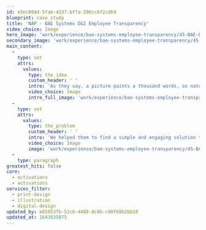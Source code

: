 ```yaml
---
id: e5ec804d-5fab-4337-bffa-596cc6f2cdb9
blueprint: case_study
title: 'NAP - BAE Systems D&I Employee Transparency'
video_choice: Image
hero_image: 'work/experience/bae-systems-employee-transparency/45-BAE-D&I-Employee-Transparency-Full-Image.jpg'
secondary_image: 'work/experience/bae-systems-employee-transparency/45-BAE-D&I-Employee-Transparency-Secondary-Image.jpg'
main_content:
  -
    type: set
    attrs:
      values:
        type: the_idea
        custom_header: ' '
        intro: 'As they say, a picture paints a thousand words, so naturally we all find it easier to engage with complex data when it’s communicated visually. BAE Systems has ambitious plans to assemble comprehensive data about diversity within the workforce. Big challenge, starting with engaging everyone in the process.'
        video_choice: Image
        intro_full_image: 'work/experience/bae-systems-employee-transparency/45-BAE-D&I-Employee-Transparency-large-Image-2.jpg'
  -
    type: set
    attrs:
      values:
        type: the_problem
        custom_header: ' '
        intro: 'We helped them to find a simple and engaging solution to let their employees know what they could do to help, whilst sharing what was already known to highlight the gaps. Simple icons, bold typography and clean on-brand layout made this campaign a success, with increased engagement across the business. '
        video_choice: Image
        image: 'work/experience/bae-systems-employee-transparency/45-BAE-D&I-Employee-Transparency-large-Image.jpg'
  -
    type: paragraph
greatest_hits: false
core:
  - activations
  - activations
services_filter:
  - print-design
  - illustration
  - digital-design
updated_by: e85953fb-52c6-4488-8c8b-c90f68b2bb10
updated_at: 1643635075
---
```

